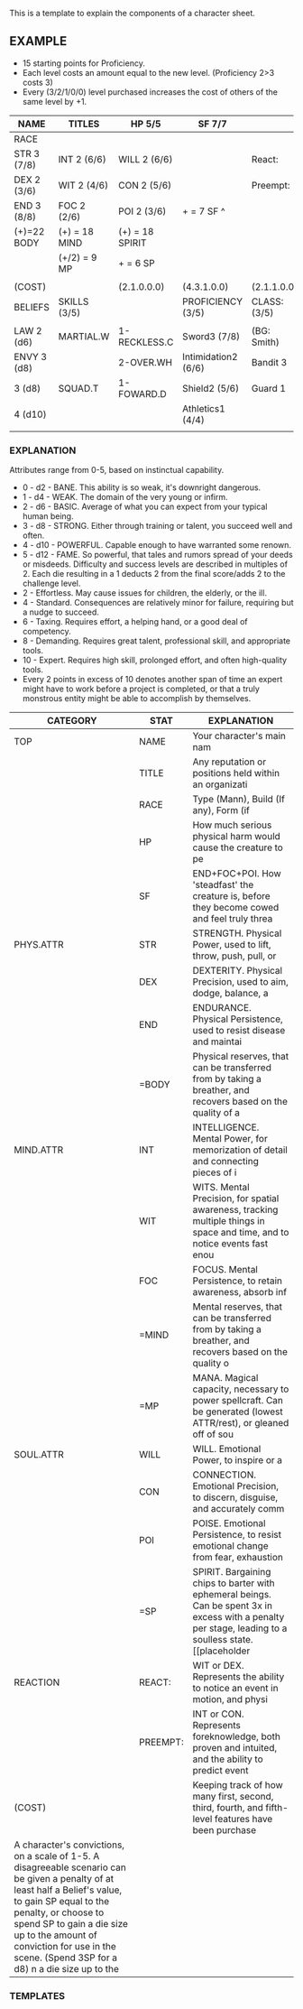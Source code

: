 This is a template to explain the components of a character sheet.

## EXAMPLE
- 15 starting points for Proficiency.
- Each level costs an amount equal to the new level. (Proficiency 2>3 costs 3)
- Every (3/2/1/0/0) level purchased increases the cost of others of the same level by +1.

| NAME        | TITLES        | HP 5/5          | SF 7/7              |              |               |
| ----------- | ------------- | --------------- | ------------------- | ------------ | ------------- |
| RACE        |               |                 |                     |              |               |
| STR 3 (7/8) | INT 2 (6/6)   | WILL 2 (6/6)    |                     | React:       | WIT or DEX    |
| DEX 2 (3/6) | WIT 2 (4/6)   | CON 2 (5/6)     |                     | Preempt:     | INT or CON    |
| END 3 (8/8) | FOC 2 (2/6)   | POI 2 (3/6)     | + = 7 SF ^          |              |               |
| (+)=22 BODY | (+) = 18 MIND | (+) = 18 SPIRIT |                     |              |               |
|             | (+/2) = 9 MP  | + = 6 SP        |                     |              |               |
|             |               |                 |                     |              |               |
| (COST)      |               | (2.1.0.0.0)     | (4.3.1.0.0)         | (2.1.1.0.0)  |               |
| BELIEFS     | SKILLS (3/5)  |                 | PROFICIENCY (3/5)   | CLASS: (3/5) | GEAR          |
|             |               |                 |                     |              |               |
| LAW 2 (d6)  | MARTIAL.W     | 1-RECKLESS.C    | Sword3 (7/8)        | (BG: Smith)  | Sword(2/2/1)  |
| ENVY 3 (d8) |               | 2-OVER.WH       | Intimidation2 (6/6) | Bandit 3     | Leathers(AR2) |
| 3 (d8)      | SQUAD.T       | 1-FOWARD.D      | Shield2 (5/6)       | Guard 1      | Dagger(1/1/1) |
| 4 (d10)     |               |                 | Athletics1 (4/4)    |              |               |
|             |               |                 |                     |              |               |

### EXPLANATION
Attributes range from 0-5, based on instinctual capability.
- 0 - d2 - BANE. This ability is so weak, it's downright dangerous. 
- 1 - d4 - WEAK. The domain of the very young or infirm.
- 2 - d6 - BASIC. Average of what you can expect from your typical human being.
- 3 - d8 - STRONG. Either through training or talent, you succeed well and often.
- 4 - d10 - POWERFUL. Capable enough to have warranted some renown.
- 5 - d12 - FAME. So powerful, that tales and rumors spread of your deeds or misdeeds.
Difficulty and success levels are described in multiples of 2. Each die resulting in a 1 deducts 2 from the final score/adds 2 to the challenge level.
- 2 - Effortless. May cause issues for children, the elderly, or the ill.
- 4 - Standard. Consequences are relatively minor for failure, requiring but a nudge to succeed.
- 6 - Taxing. Requires effort, a helping hand, or a good deal of competency.
- 8 - Demanding. Requires great talent, professional skill, and appropriate tools.
- 10 - Expert. Requires high skill, prolonged effort, and often high-quality tools.
- Every 2 points in excess of 10 denotes another span of time an expert might have to work before a project is completed, or that a truly monstrous entity might be able to accomplish by themselves.

| CATEGORY  | STAT     | EXPLANATION                                                                                                                                                                                                                                                                          |
| --------- | -------- | ----------------------------------------------------------------------------------------------------------------------------------------------------------------------------------------------------------------------------------------------------------------------------------- |
| TOP       | NAME     | Your character's main nam                                                                                                                                                                                                                                                            |
|           | TITLE    | Any reputation or positions held within an organizati                                                                                                                                                                                                                                |
|           | RACE     | Type (Mann), Build (If any), Form (if                                                                                                                                                                                                                                                |
|           | HP       | How much serious physical harm would cause the creature to pe                                                                                                                                                                                                                        |
|           | SF       | END+FOC+POI. How 'steadfast' the creature is, before they become cowed and feel truly threa                                                                                                                                                                                          |
| PHYS.ATTR | STR      | STRENGTH. Physical Power, used to lift, throw, push, pull, or                                                                                                                                                                                                                        |
|           | DEX      | DEXTERITY. Physical Precision, used to aim, dodge, balance, a                                                                                                                                                                                                                        |
|           | END      | ENDURANCE. Physical Persistence, used to resist disease and maintai                                                                                                                                                                                                                  |
|           | =BODY    | Physical reserves, that can be transferred from by taking a breather, and recovers based on the quality of a                                                                                                                                                                         |
| MIND.ATTR | INT      | INTELLIGENCE. Mental Power, for memorization of detail and connecting pieces of i                                                                                                                                                                                                    |
|           | WIT      | WITS. Mental Precision, for spatial awareness, tracking multiple things in space and time, and to notice events fast enou                                                                                                                                                            |
|           | FOC      | FOCUS. Mental Persistence, to retain awareness, absorb inf                                                                                                                                                                                                                           |
|           | =MIND    | Mental reserves, that can be transferred from by taking a breather, and recovers based on the quality o                                                                                                                                                                              |
|           | =MP      | MANA. Magical capacity, necessary to power spellcraft. Can be generated (lowest ATTR/rest), or gleaned off of sou                                                                                                                                                                    |
| SOUL.ATTR | WILL     | WILL. Emotional Power, to inspire or a                                                                                                                                                                                                                                               |
|           | CON      | CONNECTION. Emotional Precision, to discern, disguise, and accurately comm                                                                                                                                                                                                           |
|           | POI      | POISE. Emotional Persistence, to resist emotional change from fear, exhaustion                                                                                                                                                                                                       |
|           | =SP      | SPIRIT. Bargaining chips to barter with ephemeral beings. Can be spent 3x in excess with a penalty per stage, leading to a soulless state. [[placeholder                                                                                                                             |
| REACTION  | REACT:   | WIT or DEX. Represents the ability to notice an event in motion, and physi                                                                                                                                                                                                           |
|           | PREEMPT: | INT or CON. Represents foreknowledge, both proven and intuited, and the ability to predict event                                                                                                                                                                                     |
| (COST)    |          | Keeping track of how many first, second, third, fourth, and fifth-level features have been purchase                                                                                                                                                                                  |
| A character's convictions, on a scale of 1-5. A disagreeable scenario can be given a penalty of at least half a Belief's value, to gain SP equal to the penalty, or choose to spend SP to gain a die size up to the amount of conviction for use in the scene. (Spend 3SP for a d8) n a die size up to the  |
### TEMPLATES